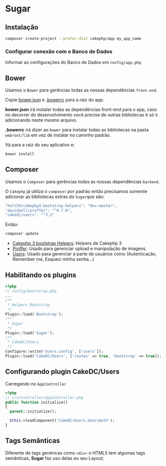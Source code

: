 # Sugar

## Instalação
```bash
composer create-project --prefer-dist cakephp/app my_app_name
```

### Configurar conexão com o Banco de Dados
Informar as configurações do Banco de Dados em `config/app.php`

## Bower
Usamos o `Bower` para gerências todas as nossas dependências `front-end`.

Copie [bower.json](http://) e [.bowerrc](http://) para a raiz do app.

**bower.json** irá instalar todas as dependências front-end para o app, caso no decorrer do desenvolvimento você precise de outras bibliotecas é só ir adicionando neste mesmo arquivo.

**.bowerrc** irá dizer ao `bower` para instalar todas as bibliotecas na pasta `webroot/lib` em vez de instalar no caminho padrão.

Vá para a raiz do seu aplicativo e:

```bash
bower install
```

## Composer
Usamos o `Composer` para gerências todas as nossas dependências `backend`.

O `Cakephp` já utiliza o `composer` por padrão então precisamos somente adicionar as bibliotecas extras do `Sugar`que são:

```javascript
"holt59/cakephp3-bootstrap-helpers": "dev-master",
"davidyell/proffer": "^0.7.0",
"cakedc/users": "^3.2"
```

Então:

```bash
composer update
```

- [Cakephp 3 bootstrap Helpers](https://github.com/Holt59/cakephp3-bootstrap-helpers): Helpers de Cakephp 3
- [Proffer](https://github.com/davidyell/CakePHP3-Proffer): Usado para gerenciar upload e manipulação  de imagens.
- [Users](https://github.com/CakeDC/users): Usado para gerenciar a parte de usuários como (Autenticação, Remember me, Esqueci minha senha...)

## Habilitando os plugins
```php
<?php
// config/bootstrap.php
...
/**
 * Helpers Bootstrap
 */
Plugin::load('Bootstrap');
/**
 * Sugar
 */
Plugin::load('Sugar');
/**
 * CakeDC/Users
 */
Configure::write('Users.config', ['users']);
Plugin::load('CakeDC/Users', ['routes' => true, 'bootstrap' => true]);
```

## Configurando plugin CakeDC/Users
Carregando no `AppController`

```php
<?php
// src/Controller/AppController.php
public function initialize()
{
  parent::initialize();

  $this->loadComponent('CakeDC/Users.UsersAuth');
}
```


## Tags Semânticas

Diferente de tags genéricas como `<div>` o HTML5 tem algumas tags semânticas, **Sugar** faz uso delas eu seu Layout;
